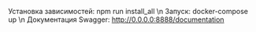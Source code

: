 Установка зависимостей: npm run install_all \n
Запуск: docker-compose up \n
Документация Swagger: http://0.0.0.0:8888/documentation
